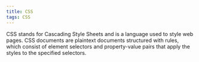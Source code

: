```yaml
---
title: CSS
tags: CSS
---
```


CSS stands for Cascading Style Sheets and is a language used to style web pages.
CSS documents are plaintext documents structured with rules, which consist of element selectors and property-value pairs that apply the styles to the specified selectors.
